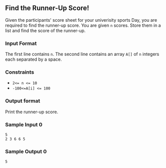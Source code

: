 ## Find the Runner-Up Score!

Given the participants' score sheet for your univerisity sports Day, you are required to find the runner-up score. You are given ```n``` scores. Store them in a list and find the score of the runner-up.

### Input Format
The first line contains ```n```. The second line contains an array ```A[]``` of ```n``` integers each separated by a space. 

### Constraints
* ```2<= n <= 10```
* ```-100<=A[i] <= 100```

### Output format
Print the runner-up score. 

### Sample Input 0
```
5
2 3 6 6 5
```

### Sample Output 0
```5```
